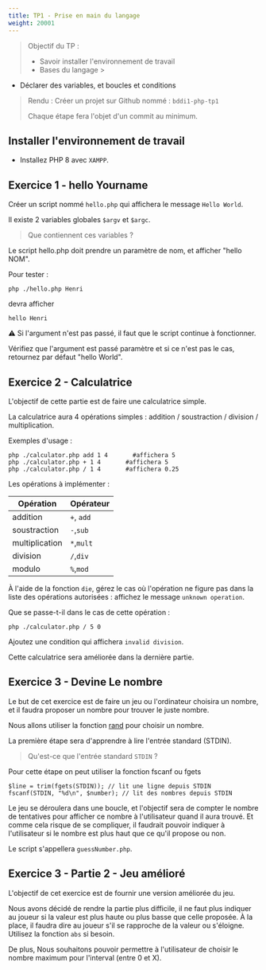 ```yaml
---
title: TP1 - Prise en main du langage
weight: 20001
---
```

> Objectif du TP :
> - Savoir installer l'environnement de travail
> - Bases du langage
    >

- Déclarer des variables, et boucles et conditions

> Rendu : Créer un projet sur Github nommé : `bddi1-php-tp1`
>
> Chaque étape fera l'objet d'un commit au minimum.

## Installer l'environnement de travail

- Installez PHP 8 avec `XAMPP`.

## Exercice 1 - hello Yourname

Créer un script nommé `hello.php` qui affichera le message `Hello World`.

Il existe 2 variables globales `$argv` et `$argc`.

> Que contiennent ces variables ?

Le script hello.php doit prendre un paramètre de nom, et afficher "hello NOM".

Pour tester :

```shell
php ./hello.php Henri
```

devra afficher

```text
hello Henri
```

⚠️ Si l'argument n'est pas passé, il faut que le script continue à fonctionner.

Vérifiez que l'argument est passé paramètre et si ce n'est pas le cas, retournez par défaut "hello World".

## Exercice 2 - Calculatrice

L'objectif de cette partie est de faire une calculatrice simple.

La calculatrice aura 4 opérations simples : addition / soustraction / division / multiplication.

Exemples d'usage :

```shell
php ./calculator.php add 1 4       #affichera 5
php ./calculator.php + 1 4       #affichera 5
php ./calculator.php / 1 4       #affichera 0.25
```

Les opérations à implémenter :

| Opération      | Opérateur   |
|----------------|-------------|
| addition       |  `+`, `add` |
| soustraction   | `-`,`sub`   |
| multiplication | `*`,`mult`  |
| division       | `/`,`div`   |
| modulo         | `%`,`mod`   |

À l'aide de la fonction `die`, gérez le cas où l'opération ne figure pas dans la liste des opérations autorisées : affichez le message `unknown operation`.

Que se passe-t-il dans le cas de cette opération : 
```shell
php ./calculator.php / 5 0
```
Ajoutez une condition qui affichera `invalid division`.

Cette calculatrice sera améliorée dans la dernière partie.

## Exercice 3 - Devine Le nombre

Le but de cet exercice est de faire un jeu ou l'ordinateur choisira un nombre, et il faudra proposer un nombre pour trouver le juste nombre.

Nous allons utiliser la fonction [rand](https://www.php.net/manual/fr/function.rand.php) pour choisir un nombre.

La première étape sera d'apprendre à lire l'entrée standard (STDIN).

> Qu'est-ce que l'entrée standard `STDIN` ? 

Pour cette étape on peut utiliser la fonction fscanf ou fgets
```
$line = trim(fgets(STDIN)); // lit une ligne depuis STDIN
fscanf(STDIN, "%d\n", $number); // lit des nombres depuis STDIN
```

Le jeu se déroulera dans une boucle, et l'objectif sera de compter le nombre de tentatives pour afficher ce nombre à l'utilisateur quand il aura trouvé.
Et comme cela risque de se compliquer, il faudrait pouvoir indiquer à l'utilisateur si le nombre est plus haut que ce qu'il propose ou non.

Le script s'appellera `guessNumber.php`.

## Exercice 3 - Partie 2 - Jeu amélioré

L'objectif de cet exercice est de fournir une version améliorée du jeu.

Nous avons décidé de rendre la partie plus difficile, il ne faut plus indiquer au joueur si la valeur est plus haute ou plus basse que celle proposée.
À la place, il faudra dire au joueur s'il se rapproche de la valeur ou s'éloigne. Utilisez la fonction `abs` si besoin.

De plus, Nous souhaitons pouvoir permettre à l'utilisateur de choisir le nombre maximum pour l'interval (entre 0 et X).







